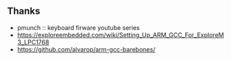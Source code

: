 ## Thanks
- pmunch :: keyboard firware youtube series
- https://exploreembedded.com/wiki/Setting_Up_ARM_GCC_For_ExploreM3_LPC1768
- https://github.com/alvarop/arm-gcc-barebones/

